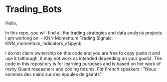 # Trading_Bots
Hello,

In this repo, you will find all the trading strategies and data analysis projects I am working on:
	- KNN Momentum Trading Signals: KNN_momentum_indicators_v1.ipynb

I do not claim ownership on this code and you are free to copy paste it and use it (although, it may not work as intended depending on your goals). The code in this repository is for learning purposes and is based on the work of many Quant reseashers and coding forums. For French speakers : "Nous sommes des nains sur des épaules de géants".
